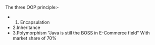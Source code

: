 The three OOP principle:-
- 1. Encapsulation
- 2.Inheritance
- 3.Polymorphism
"Java is still the BOSS in E-Commerce field"
With market share of 70%